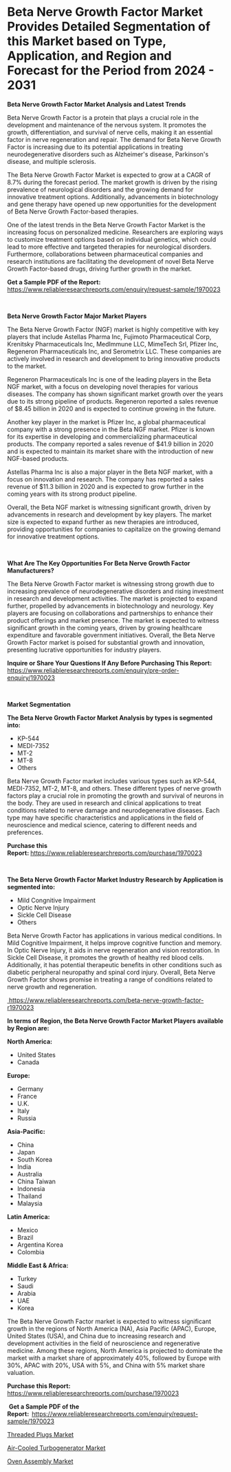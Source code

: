 <p><h1>Beta Nerve Growth Factor Market Provides Detailed Segmentation of this Market based on Type, Application, and Region and Forecast for the Period from 2024 - 2031</h1></p><p><strong>Beta Nerve Growth Factor Market Analysis and Latest Trends</strong></p>
<p><p>Beta Nerve Growth Factor is a protein that plays a crucial role in the development and maintenance of the nervous system. It promotes the growth, differentiation, and survival of nerve cells, making it an essential factor in nerve regeneration and repair. The demand for Beta Nerve Growth Factor is increasing due to its potential applications in treating neurodegenerative disorders such as Alzheimer's disease, Parkinson's disease, and multiple sclerosis.</p><p>The Beta Nerve Growth Factor Market is expected to grow at a CAGR of 8.7% during the forecast period. The market growth is driven by the rising prevalence of neurological disorders and the growing demand for innovative treatment options. Additionally, advancements in biotechnology and gene therapy have opened up new opportunities for the development of Beta Nerve Growth Factor-based therapies.</p><p>One of the latest trends in the Beta Nerve Growth Factor Market is the increasing focus on personalized medicine. Researchers are exploring ways to customize treatment options based on individual genetics, which could lead to more effective and targeted therapies for neurological disorders. Furthermore, collaborations between pharmaceutical companies and research institutions are facilitating the development of novel Beta Nerve Growth Factor-based drugs, driving further growth in the market.</p></p>
<p><strong>Get a Sample PDF of the Report:&nbsp;</strong> <a href="https://www.reliableresearchreports.com/enquiry/request-sample/1970023">https://www.reliableresearchreports.com/enquiry/request-sample/1970023</a></p>
<p>&nbsp;</p>
<p><strong>Beta Nerve Growth Factor Major Market Players</strong></p>
<p><p>The Beta Nerve Growth Factor (NGF) market is highly competitive with key players that include Astellas Pharma Inc, Fujimoto Pharmaceutical Corp, Krenitsky Pharmaceuticals Inc, MedImmune LLC, MimeTech Srl, Pfizer Inc, Regeneron Pharmaceuticals Inc, and Serometrix LLC. These companies are actively involved in research and development to bring innovative products to the market.</p><p>Regeneron Pharmaceuticals Inc is one of the leading players in the Beta NGF market, with a focus on developing novel therapies for various diseases. The company has shown significant market growth over the years due to its strong pipeline of products. Regeneron reported a sales revenue of $8.45 billion in 2020 and is expected to continue growing in the future.</p><p>Another key player in the market is Pfizer Inc, a global pharmaceutical company with a strong presence in the Beta NGF market. Pfizer is known for its expertise in developing and commercializing pharmaceutical products. The company reported a sales revenue of $41.9 billion in 2020 and is expected to maintain its market share with the introduction of new NGF-based products.</p><p>Astellas Pharma Inc is also a major player in the Beta NGF market, with a focus on innovation and research. The company has reported a sales revenue of $11.3 billion in 2020 and is expected to grow further in the coming years with its strong product pipeline.</p><p>Overall, the Beta NGF market is witnessing significant growth, driven by advancements in research and development by key players. The market size is expected to expand further as new therapies are introduced, providing opportunities for companies to capitalize on the growing demand for innovative treatment options.</p></p>
<p>&nbsp;</p>
<p><strong>What Are The Key Opportunities For Beta Nerve Growth Factor Manufacturers?</strong></p>
<p><p>The Beta Nerve Growth Factor market is witnessing strong growth due to increasing prevalence of neurodegenerative disorders and rising investment in research and development activities. The market is projected to expand further, propelled by advancements in biotechnology and neurology. Key players are focusing on collaborations and partnerships to enhance their product offerings and market presence. The market is expected to witness significant growth in the coming years, driven by growing healthcare expenditure and favorable government initiatives. Overall, the Beta Nerve Growth Factor market is poised for substantial growth and innovation, presenting lucrative opportunities for industry players.</p></p>
<p><strong>Inquire or Share Your Questions If Any Before Purchasing This Report:</strong> <a href="https://www.reliableresearchreports.com/enquiry/pre-order-enquiry/1970023">https://www.reliableresearchreports.com/enquiry/pre-order-enquiry/1970023</a></p>
<p>&nbsp;</p>
<p><strong>Market Segmentation</strong></p>
<p><strong>The Beta Nerve Growth Factor Market Analysis by types is segmented into:</strong></p>
<p><ul><li>KP-544</li><li>MEDI-7352</li><li>MT-2</li><li>MT-8</li><li>Others</li></ul></p>
<p><p>Beta Nerve Growth Factor market includes various types such as KP-544, MEDI-7352, MT-2, MT-8, and others. These different types of nerve growth factors play a crucial role in promoting the growth and survival of neurons in the body. They are used in research and clinical applications to treat conditions related to nerve damage and neurodegenerative diseases. Each type may have specific characteristics and applications in the field of neuroscience and medical science, catering to different needs and preferences.</p></p>
<p><strong>Purchase this Report:&nbsp;</strong><a href="https://www.reliableresearchreports.com/purchase/1970023">https://www.reliableresearchreports.com/purchase/1970023</a></p>
<p>&nbsp;</p>
<p><strong>The Beta Nerve Growth Factor Market Industry Research by Application is segmented into:</strong></p>
<p><ul><li>Mild Congnitive Impairment</li><li>Optic Nerve Injury</li><li>Sickle Cell Disease</li><li>Others</li></ul></p>
<p><p>Beta Nerve Growth Factor has applications in various medical conditions. In Mild Cognitive Impairment, it helps improve cognitive function and memory. In Optic Nerve Injury, it aids in nerve regeneration and vision restoration. In Sickle Cell Disease, it promotes the growth of healthy red blood cells. Additionally, it has potential therapeutic benefits in other conditions such as diabetic peripheral neuropathy and spinal cord injury. Overall, Beta Nerve Growth Factor shows promise in treating a range of conditions related to nerve growth and regeneration.</p></p>
<p><a href="https://www.reliableresearchreports.com/beta-nerve-growth-factor-r1970023">&nbsp;https://www.reliableresearchreports.com/beta-nerve-growth-factor-r1970023</a></p>
<p><strong>In terms of Region, the Beta Nerve Growth Factor Market Players available by Region are:</strong></p>
<p>
    <p> <strong> North America: </strong>
        <ul>
            <li>United States</li>
            <li>Canada</li>
        </ul>
        </p> 
    <p> <strong> Europe: </strong>
        <ul>
            <li>Germany</li>
            <li>France</li>
            <li>U.K.</li>
            <li>Italy</li>
            <li>Russia</li>
        </ul>
        </p> 
    <p> <strong> Asia-Pacific: </strong>
        <ul>
            <li>China</li>
            <li>Japan</li>
            <li>South Korea</li>
            <li>India</li>
            <li>Australia</li>
            <li>China Taiwan</li>
            <li>Indonesia</li>
            <li>Thailand</li>
            <li>Malaysia</li>
        </ul>
        </p> 
    <p> <strong> Latin America: </strong>
        <ul>
            <li>Mexico</li>
            <li>Brazil</li>
            <li>Argentina Korea</li>
            <li>Colombia</li>
        </ul>
        </p> 
    <p> <strong> Middle East & Africa: </strong>
        <ul>
            <li>Turkey</li>
            <li>Saudi</li>
            <li>Arabia</li>
            <li>UAE</li>
            <li>Korea</li>
        </ul>
    </p>
    </p>
<p><p>The Beta Nerve Growth Factor market is expected to witness significant growth in the regions of North America (NA), Asia Pacific (APAC), Europe, United States (USA), and China due to increasing research and development activities in the field of neuroscience and regenerative medicine. Among these regions, North America is projected to dominate the market with a market share of approximately 40%, followed by Europe with 30%, APAC with 20%, USA with 5%, and China with 5% market share valuation.</p></p>
<p><strong>Purchase this Report: </strong><a href="https://www.reliableresearchreports.com/purchase/1970023">https://www.reliableresearchreports.com/purchase/1970023</a></p>
<p>&nbsp;<strong>Get a Sample PDF of the Report:&nbsp;&nbsp;</strong><a href="https://www.reliableresearchreports.com/enquiry/request-sample/1970023">https://www.reliableresearchreports.com/enquiry/request-sample/1970023</a></p>
<p><strong></strong></p>
<p><p><a href="https://www.linkedin.com/pulse/threaded-plugs-market-size-global-industry-overview-segmentation-eaovc">Threaded Plugs Market</a></p><p><a href="https://www.linkedin.com/pulse/air-cooled-turbogenerator-market-size-reflecting-forecast-hxkpf">Air-Cooled Turbogenerator Market</a></p><p><a href="https://www.linkedin.com/pulse/oven-assembly-market-research-report-forecasted-period-from-2024-hbuzf">Oven Assembly Market</a></p></p>